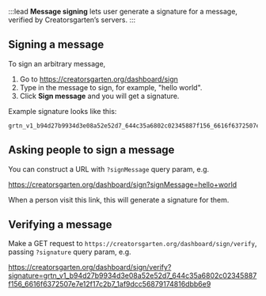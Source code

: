 :::lead
**Message signing** lets user generate a signature for a message, verified by Creatorsgarten’s servers.
:::

## Signing a message

To sign an arbitrary message,

1. Go to <https://creatorsgarten.org/dashboard/sign>
2. Type in the message to sign, for example, "hello world".
3. Click **Sign message** and you will get a signature.

Example signature looks like this:

```
grtn_v1_b94d27b9934d3e08a52e52d7_644c35a6802c02345887f156_6616f6372507e7e12f17c2b7_1af9dcc56879174816dbb6e9
```

## Asking people to sign a message

You can construct a URL with `?signMessage` query param, e.g.

<https://creatorsgarten.org/dashboard/sign?signMessage=hello+world>

When a person visit this link, this will generate a signature for them.

## Verifying a message

Make a GET request to `https://creatorsgarten.org/dashboard/sign/verify`, passing `?signature` query param, e.g.

<https://creatorsgarten.org/dashboard/sign/verify?signature=grtn_v1_b94d27b9934d3e08a52e52d7_644c35a6802c02345887f156_6616f6372507e7e12f17c2b7_1af9dcc56879174816dbb6e9>